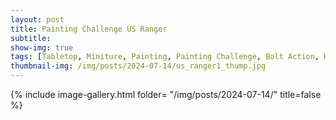 ```yaml
---
layout: post
title: Painting Challenge US Ranger
subtitle:
show-img: true
tags: [Tabletop, Miniture, Painting, Painting Challenge, Bolt Action, Heldenschmiede]
thumbnail-img: /img/posts/2024-07-14/us_ranger1_thump.jpg
---
```


{% include image-gallery.html folder= "/img/posts/2024-07-14/" title=false %}
